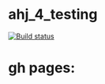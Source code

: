# ahj_4_testing
[![Build status](https://ci.appveyor.com/api/projects/status/0vd3yexw7rusd4dj?svg=true)](https://ci.appveyor.com/project/AplusIv/ahj-4-testing)

# gh pages: 



